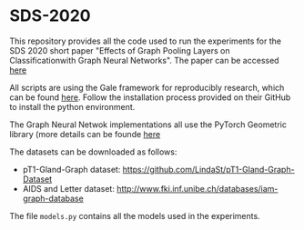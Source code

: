 # SDS-2020
This repository provides all the code used to run the experiments for the SDS 2020 short paper "Effects of Graph Pooling Layers on Classificationwith Graph Neural Networks". The paper can be accessed [here](linktbd)

All scripts are using the Gale framework for reproducibly research, which can be found [here](https://github.com/v7labs/Gale). Follow the installation process provided on their GitHub to install the python environment.

The Graph Neural Netwok implementations all use the PyTorch Geometric library (more details can be founde [here](https://github.com/rusty1s/pytorch_geometric)

The datasets can be downloaded as follows:
- pT1-Gland-Graph dataset: https://github.com/LindaSt/pT1-Gland-Graph-Dataset
- AIDS and Letter dataset: http://www.fki.inf.unibe.ch/databases/iam-graph-database

The file `models.py` contains all the models used in the experiments.
